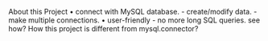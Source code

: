 About this Project
• connect with MySQL database.
    - create/modify data.
    - make multiple connections.
• user-friendly
    - no more long SQL queries.
       see how?
How this project is different from mysql.connector?
